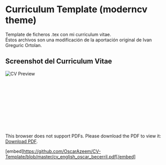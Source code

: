# Curriculum Template (moderncv theme)
Template de ficheros .tex con mi curriculum vitae.   
Éstos archivos son una modificación de la aportación original de Ivan Gregurìc Ortolan. 

## Screenshot del Curriculum Vitae

![CV Preview](https://github.com/OscarAzeem/Cv_template/blob/master/cv_screenshot.png)

<object data="https://github.com/OscarAzeem/CV-Template/blob/master/cv_english_oscar_becerril.pdf" type="application/pdf" width="700px" height="700px">
    <embed src="https://github.com/OscarAzeem/CV-Template/blob/master/cv_english_oscar_becerril.pdf">
        <p>This browser does not support PDFs. Please download the PDF to view it: <a href="https://github.com/OscarAzeem/CV-Template/blob/master/cv_english_oscar_becerril.pdf">Download PDF</a>.</p>
    </embed>
</object>

[embed]https://github.com/OscarAzeem/CV-Template/blob/master/cv_english_oscar_becerril.pdf[/embed]

<object data="./cv_english_oscar_becerril.pdf" width="1000" height="1000" type='application/pdf'></object>

<object data="https://github.com/OscarAzeem/CV-Template/blob/master/cv_english_oscar_becerril.pdf" width="1000" height="1000" type='application/pdf'></object>